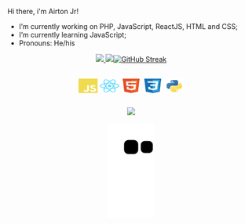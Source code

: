Hi there, i'm Airton Jr!

-  I’m currently working on PHP, JavaScript, ReactJS, HTML and CSS;
-  I’m currently learning JavaScript;
-  Pronouns: He/his

<div align="center">
  <a href="https://github.com/airtonvasconcelosjr">
  <img height="195em" src="https://github-readme-stats.vercel.app/api?username=airtonvasconcelosjr&show_icons=true&theme=dark&include_all_commits=true&count_private=true"/>
  <img src="[![GitHub Streak](https://github-readme-streak-stats.herokuapp.com/?user=airtonvasconcelosjr&theme=dark)](https://git.io/streak-stats)/>
</div>
  
[![GitHub Streak](https://github-readme-streak-stats.herokuapp.com/?user=airtonvasconcelosjr&theme=dark)](https://git.io/streak-stats) 
  
<div style="display: inline_block"><br>
  <img align="center" alt="Rafa-Js" height="30" width="40" src="https://raw.githubusercontent.com/devicons/devicon/master/icons/javascript/javascript-plain.svg">
  <img align="center" alt="Rafa-React" height="30" width="40" src="https://raw.githubusercontent.com/devicons/devicon/master/icons/react/react-original.svg">
  <img align="center" alt="Rafa-HTML" height="30" width="40" src="https://raw.githubusercontent.com/devicons/devicon/master/icons/html5/html5-original.svg">
  <img align="center" alt="Rafa-CSS" height="30" width="40" src="https://raw.githubusercontent.com/devicons/devicon/master/icons/css3/css3-original.svg">
  <img align="center" alt="Rafa-Python" height="30" width="40" src="https://raw.githubusercontent.com/devicons/devicon/master/icons/python/python-original.svg">
  </div>
  
##
<div>   
    <a href="https://www.linkedin.com/in/airton-j%C3%BAnior-8b1109236/)" target="_blank"><img src="https://img.shields.io/badge/-LinkedIn-%230077B5?style=for-the-badge&logo=linkedin&logoColor=white" target="_blank"></a> 
   
  ![Snake animation](https://github.com/airtonvasconcelosjr/airtonvasconcelosjr/blob/output/github-contribution-grid-snake.svg)
  
</div>  

